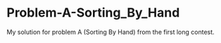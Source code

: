 # Problem-A-Sorting_By_Hand
My solution for problem A (Sorting By Hand) from the first long contest.
